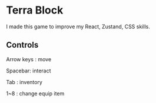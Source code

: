 # Terra Block
 
I made this game to improve my React, Zustand, CSS skills.

## Controls

Arrow keys : move   

Spacebar: interact  

Tab : inventory  

1~8 : change equip item   
 
 
